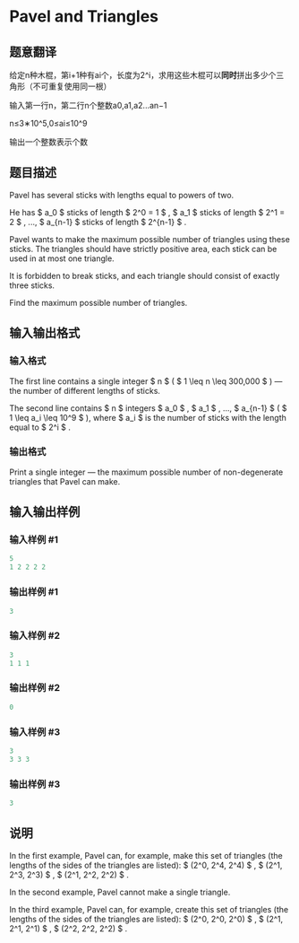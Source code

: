 # Pavel and Triangles

## 题意翻译

给定n种木棍，第i+1种有ai​个，长度为2^i，求用这些木棍可以**同时**拼出多少个三角形（不可重复使用同一根）

输入第一行n，第二行n个整数a0,a1,a2...an−1

n≤3∗10^5,0≤ai≤10^9

输出一个整数表示个数

## 题目描述

Pavel has several sticks with lengths equal to powers of two.

He has $ a_0 $ sticks of length $ 2^0 = 1 $ , $ a_1 $ sticks of length $ 2^1 = 2 $ , ..., $ a_{n-1} $ sticks of length $ 2^{n-1} $ .

Pavel wants to make the maximum possible number of triangles using these sticks. The triangles should have strictly positive area, each stick can be used in at most one triangle.

It is forbidden to break sticks, and each triangle should consist of exactly three sticks.

Find the maximum possible number of triangles.

## 输入输出格式

### 输入格式

The first line contains a single integer $ n $ ( $ 1 \leq n \leq 300\,000 $ ) — the number of different lengths of sticks.

The second line contains $ n $ integers $ a_0 $ , $ a_1 $ , ..., $ a_{n-1} $ ( $ 1 \leq a_i \leq 10^9 $ ), where $ a_i $ is the number of sticks with the length equal to $ 2^i $ .

### 输出格式

Print a single integer — the maximum possible number of non-degenerate triangles that Pavel can make.

## 输入输出样例

### 输入样例 #1

```cpp
5
1 2 2 2 2

```
### 输出样例 #1

```cpp
3

```
### 输入样例 #2

```cpp
3
1 1 1

```
### 输出样例 #2

```cpp
0

```
### 输入样例 #3

```cpp
3
3 3 3

```
### 输出样例 #3

```cpp
3

```
## 说明

In the first example, Pavel can, for example, make this set of triangles (the lengths of the sides of the triangles are listed): $ (2^0, 2^4, 2^4) $ , $ (2^1, 2^3, 2^3) $ , $ (2^1, 2^2, 2^2) $ .

In the second example, Pavel cannot make a single triangle.

In the third example, Pavel can, for example, create this set of triangles (the lengths of the sides of the triangles are listed): $ (2^0, 2^0, 2^0) $ , $ (2^1, 2^1, 2^1) $ , $ (2^2, 2^2, 2^2) $ .

